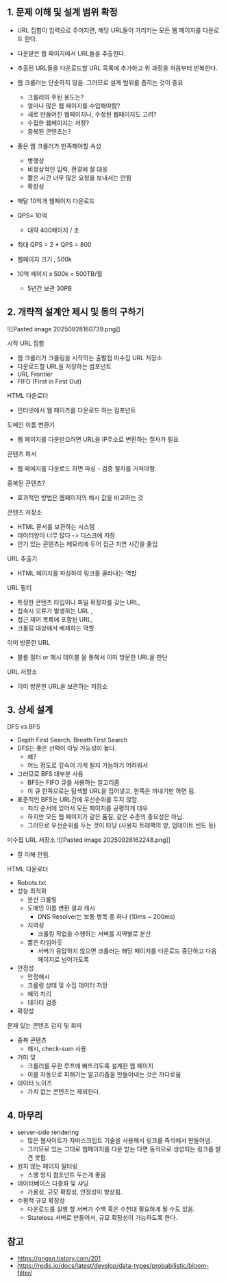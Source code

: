 
## 1. 문제 이해 및 설계 범위 확정
- URL 집합이 입력으로 주어지면, 해당 URL들이 가리키는 모든 웹 페이지를 다운로드 한다.
- 다운받은 웹 페이지에서 URL들을 추출한다.
- 추출된 URL들을 다운로드할 URL 목록에 추가하고 위 과정을 처음부터 반복한다.


- 웹 크롤러는 단순하지 않음. 그러므로 설계 범위를 좁히는 것이 중요
	- 크롤러의 주된 용도는?
	- 얼마나 많은 웹 페이지를 수입해야함?
	- 새로 만들어진 웹페이지나, 수정된 웹페이지도 고려?
	- 수집한 웹페이지는 저장?
	- 중복된 콘텐츠는?

- 좋은 웹 크롤러가 만족해야할 속성
	- 병행성
	- 비정상적인 입력, 환경에 잘 대응
	- 짦은 시간 너무 많은 요청을 보내서는 안됨
	- 확장성

- 매달 10억개 웹페이지 다운로드
- QPS= 10억
	- 대략 400페이지 / 초
- 최대 QPS = 2 * QPS = 800
- 웹페이지 크기 , 500k
- 10억 페이지 x 500k = 500TB/월
	- 5년간 보관 30PB
## 2. 개략적 설계안 제시 및 동의 구하기
![[Pasted image 20250928160739.png]]


시작 URL 집합
- 웹 크롤러가 크롤링을 시작하는 출발점
미수집 URL 저장소
- 다운로드할 URL을 저장하는 컴포넌트
- URL Frontier
- FIFO (First in First Out)

HTML 다운로더
- 인터넷에서 웹 페이즈를 다운로드 하는 컴포넌트

도메인 이름 변환기
- 웹 페이지를 다운받으려면 URL을 IP주소로 변환하는 절차가 필요

콘텐츠 파서
- 웹 페에지를 다운로드 하면 파싱 - 검증 절차를 거쳐야함.

중복된 콘텐츠?
- 효과적인 방법은 웹페이지의 해시 값을 비교하는 것

콘텐츠 저장소
- HTML 문서를 보관하는 시스템
- 데이터양이 너무 많다 -> 디스크에 저장
- 인기 있는 콘텐츠는 메모리에 두어 접근 지연 시간을 줄임

URL 추출기
- HTML 페이지를 파싱하여 링크를 골라내는 역할

URL 필터
- 특정한 콘텐츠 타입이나 파일 확장자를 갖는 URL, 
- 접속시 오류가 발생하는 URL ,
- 접근 제어 목록에 포함된 URL,
- 크롤링 대상에서 배제하는 역할

이미 방문한 URL
- 블룸 필터 or 해시 테이블 을 통해서 이미 방문한 URL을 판단


URL 저장소
- 이미 방문한 URL을 보관하는 저장소


## 3. 상세 설계

DFS vs BFS
- Depth First Search, Breath First Search
- DFS는 좋은 선택이 아닐 가능성이 높다.
	- 왜?
	- 어느 정도로 깊숙이 가게 될지 가늠하기 어려워서
- 그러므로 BFS 대부분 사용
	- BFS는 FIFO 큐를 사용하는 알고리즘
	- 이 큐 한쪽으로는 탐색할 URL을 집어넣고, 한쪽은 꺼내기만 하면 됨.
- 표준적인 BFS는 URL간에 우선순위를 두지 않암.
	- 처리 순서에 있어서 모든 페이지를 공평하게 대우
	- 하지만 모든 웹 페이지가 같은 품질, 같은 수준의 중요성은 아님.
	- 그러므로 우선순위를 두는 것이 타당 (사용자 트래팩의 양, 업데이트 빈도 등)

미수집 URL 저장소
![[Pasted image 20250928162248.png]]

- 잘 이해 안됨.



HTML 다운로더
- Robots.txt
- 성능 최적화
	- 분산 크롤링
	- 도메인 이름 변환 결과 캐시
		- DNS Resolver는 보통 병목 중 하나 (10ms ~ 200ms)
	- 지역성
		- 크롤링 작업을 수행하는 서버를 지역별로 분산
	- 짦은 타임아웃
		- 서버가 응답하지 않으면 크롤러는 해당 페이지를 다운로드 중단하고 다음 페이지로 넘어가도록
- 안정성
	- 안정해시
	- 크롤링 상태 및 수집 데이터 저장
	- 예외 처리
	- 데이터 검증
- 확장성

문제 있는 콘텐츠 감지 및 회피
- 중복 콘텐츠
	- 해시, check-sum 사용
- 거미 덫
	- 크롤러를 무한 루프에 빠뜨리도록 설계한 웹 페이지
	- 이를 자동으로 피해가는 알고리즘을 만들어내는 것은 까다로움
- 데이터 노이즈
	- 가치 없는 콘텐츠는 제외한다.


## 4. 마무리
- server-side rendering
	- 많은 웹사이트가 자바스크립트 기술을 사용해서 링크를 즉석에서 만들어냄.
	- 그러므로 있는 그대로 웹페이지를 다운 받는 다면 동적으로 생성되는 링크를 발견 못함.
- 원치 않는 페이지 필터링
	- 스팽 방지 컴포넌트 두는게 좋음
- 데이터베이스 다중화 및 샤딩
	- 가용성, 규모 확장성, 안정성이 향상됨.
- 수평적 규모 확장성
	- 다운로드를 실행 할 서버가 수백 혹은 수천대 필요하게 될 수도 있음.
	- Stateless 서버로 만들어서, 규모 확장성이 가능하도록 한다.

## 참고
- https://gngsn.tistory.com/201
- https://redis.io/docs/latest/develop/data-types/probabilistic/bloom-filter/